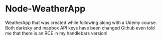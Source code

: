 # Node-WeatherApp

WeatherApp that was created while following along with a Udemy course.
Both darksky and mapbox API keys have been changed
Github even told me that there is an RCE in my handlebars version!

